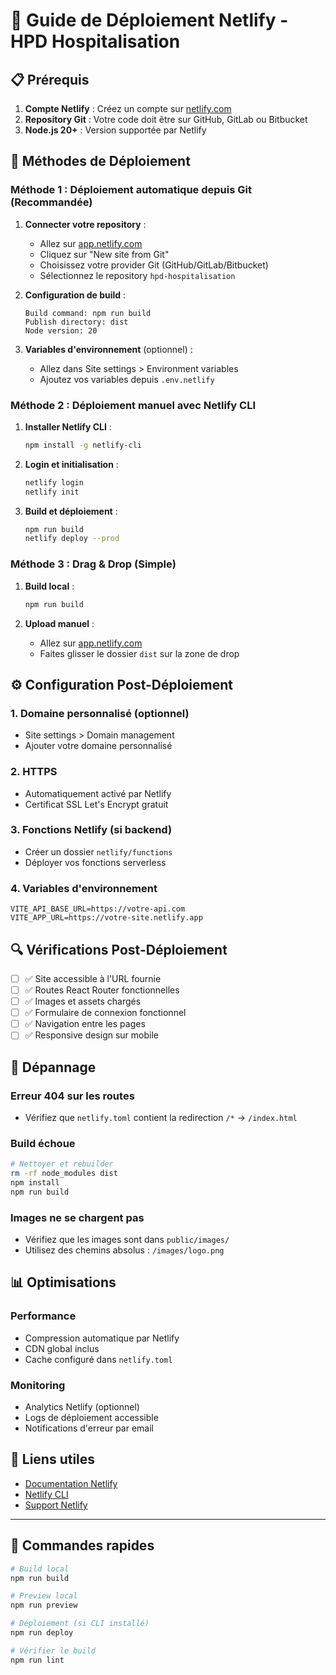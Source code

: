 # 🚀 Guide de Déploiement Netlify - HPD Hospitalisation

## 📋 Prérequis

1. **Compte Netlify** : Créez un compte sur [netlify.com](https://netlify.com)
2. **Repository Git** : Votre code doit être sur GitHub, GitLab ou Bitbucket
3. **Node.js 20+** : Version supportée par Netlify

## 🔧 Méthodes de Déploiement

### Méthode 1 : Déploiement automatique depuis Git (Recommandée)

1. **Connecter votre repository** :
   - Allez sur [app.netlify.com](https://app.netlify.com)
   - Cliquez sur "New site from Git"
   - Choisissez votre provider Git (GitHub/GitLab/Bitbucket)
   - Sélectionnez le repository `hpd-hospitalisation`

2. **Configuration de build** :
   ```
   Build command: npm run build
   Publish directory: dist
   Node version: 20
   ```

3. **Variables d'environnement** (optionnel) :
   - Allez dans Site settings > Environment variables
   - Ajoutez vos variables depuis `.env.netlify`

### Méthode 2 : Déploiement manuel avec Netlify CLI

1. **Installer Netlify CLI** :
   ```bash
   npm install -g netlify-cli
   ```

2. **Login et initialisation** :
   ```bash
   netlify login
   netlify init
   ```

3. **Build et déploiement** :
   ```bash
   npm run build
   netlify deploy --prod
   ```

### Méthode 3 : Drag & Drop (Simple)

1. **Build local** :
   ```bash
   npm run build
   ```

2. **Upload manuel** :
   - Allez sur [app.netlify.com](https://app.netlify.com)
   - Faites glisser le dossier `dist` sur la zone de drop

## ⚙️ Configuration Post-Déploiement

### 1. Domaine personnalisé (optionnel)
- Site settings > Domain management
- Ajouter votre domaine personnalisé

### 2. HTTPS
- Automatiquement activé par Netlify
- Certificat SSL Let's Encrypt gratuit

### 3. Fonctions Netlify (si backend)
- Créer un dossier `netlify/functions`
- Déployer vos fonctions serverless

### 4. Variables d'environnement
```
VITE_API_BASE_URL=https://votre-api.com
VITE_APP_URL=https://votre-site.netlify.app
```

## 🔍 Vérifications Post-Déploiement

- [ ] ✅ Site accessible à l'URL fournie
- [ ] ✅ Routes React Router fonctionnelles
- [ ] ✅ Images et assets chargés
- [ ] ✅ Formulaire de connexion fonctionnel
- [ ] ✅ Navigation entre les pages
- [ ] ✅ Responsive design sur mobile

## 🚨 Dépannage

### Erreur 404 sur les routes
- Vérifiez que `netlify.toml` contient la redirection `/*` -> `/index.html`

### Build échoue
```bash
# Nettoyer et rebuilder
rm -rf node_modules dist
npm install
npm run build
```

### Images ne se chargent pas
- Vérifiez que les images sont dans `public/images/`
- Utilisez des chemins absolus : `/images/logo.png`

## 📊 Optimisations

### Performance
- Compression automatique par Netlify
- CDN global inclus
- Cache configuré dans `netlify.toml`

### Monitoring
- Analytics Netlify (optionnel)
- Logs de déploiement accessible
- Notifications d'erreur par email

## 🔗 Liens utiles

- [Documentation Netlify](https://docs.netlify.com/)
- [Netlify CLI](https://cli.netlify.com/)
- [Support Netlify](https://www.netlify.com/support/)

---

## 🎯 Commandes rapides

```bash
# Build local
npm run build

# Preview local
npm run preview

# Déploiement (si CLI installé)
npm run deploy

# Vérifier le build
npm run lint
```

